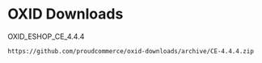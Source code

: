 OXID Downloads
==============

OXID_ESHOP_CE_4.4.4

	https://github.com/proudcommerce/oxid-downloads/archive/CE-4.4.4.zip
